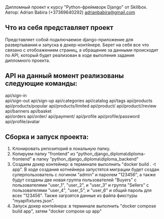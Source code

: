 Дипломный проект к курсу "Python-фреймворк Django" от Skillbox. 
Автор: Adrian Babira (+37369640292) adrianbabira@gmail.com

## Что из себя представляет проект
  Представляет собой подключаемое django-приложение для 
развертывания и запуска в докер-контйнере. Берет на себя все 
что связано с отобоажением страниц, а обращение за данными 
происходит по API, который будет реализован в ходе выполения 
задания дипломного проекта.

## API на данный момент реализованы следующие команды:
   api/sign-in    
   api/sign-out
   api/sign-up
   api/categories
   api/catalog
   api/tags
   api/products
   api/products/popular
   api/products/limited
   api/product/<id>
   api/product/<id>/review
   api/banners
   api/basket   
   api/orders
   api/order/<id>
   api/payment/<id>
   api/profile
   api/profile/password
   api/profile/avatar


## Сборка и запуск проекта:
1) Клонировать репозиторий в локальную папку. 
2) Копируем папку "frontend" из "python_django_diploma\diploma-frontend\"
   в папку "python_django_diploma\diploma_backend\"  
3) Создаем докер контейнер: в терминале выполнить 
   "docker build . -t app". 
   В ходе создания котнейнера запустятся миграции будет создан 
   суперпользователь с логином "admin" и паролем "123456", а также будут 
   созданы две новая группа пользователей "Buyers" с пользователями
   "user_1", "user_2", и "user_3" и группа "Sellers" с пользователями
   "user_4", "user_5", и "user_6" и общий пароль для всех "123456".
   Также загрзятся данные из файла фикстуры "myapifixtures.json". 
4) Запуск докер контейнера: в терминале выполнить 
   "docker compose build app", затем "docker compose up app"






